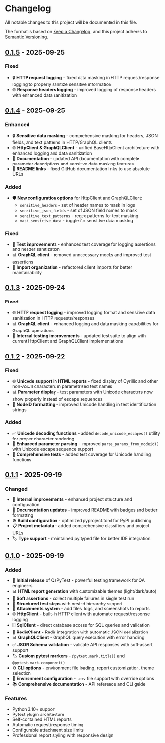 # Changelog

All notable changes to this project will be documented in this file.

The format is based on [Keep a Changelog](https://keepachangelog.com/en/1.0.0/),
and this project adheres to [Semantic Versioning](https://semver.org/spec/v2.0.0.html).

## [0.1.5] - 2025-09-25

### Fixed
- 🔒 **HTTP request logging** - fixed data masking in HTTP request/response logging to properly sanitize sensitive information
- 🌐 **Response headers logging** - improved logging of response headers with enhanced data sanitization

## [0.1.4] - 2025-09-25

### Enhanced
- 🔒 **Sensitive data masking** - comprehensive masking for headers, JSON fields, and text patterns in HTTP/GraphQL clients
- 🌐 **HttpClient & GraphQLClient** - unified BaseHttpClient architecture with enhanced logging and data sanitization
- 📝 **Documentation** - updated API documentation with complete parameter descriptions and sensitive data masking features
- 🔗 **README links** - fixed GitHub documentation links to use absolute URLs

### Added
- 🛡️ **New configuration options** for HttpClient and GraphQLClient:
  - `sensitive_headers` - set of header names to mask in logs
  - `sensitive_json_fields` - set of JSON field names to mask
  - `sensitive_text_patterns` - regex patterns for text masking
  - `mask_sensitive_data` - toggle for sensitive data masking

### Fixed
- 🧪 **Test improvements** - enhanced test coverage for logging assertions and header sanitization
- 📊 **GraphQL client** - removed unnecessary mocks and improved test assertions
- 🔧 **Import organization** - refactored client imports for better maintainability

## [0.1.3] - 2025-09-24

### Fixed
- 🌐 **HTTP request logging** - improved logging format and sensitive data sanitization in HTTP requests/responses
- 📊 **GraphQL client** - enhanced logging and data masking capabilities for GraphQL operations
- 🧪 **Internal testing improvements** - updated test suite to align with current HttpClient and GraphQLClient implementations

## [0.1.2] - 2025-09-22

### Fixed
- 🌐 **Unicode support in HTML reports** - fixed display of Cyrillic and other non-ASCII characters in parametrized test names
- 📊 **Parameter display** - test parameters with Unicode characters now show properly instead of escape sequences
- 🔧 **NodeID formatting** - improved Unicode handling in test identification strings

### Added
- ✅ **Unicode decoding functions** - added `decode_unicode_escapes()` utility for proper character rendering
- 📝 **Enhanced parameter parsing** - improved `parse_params_from_nodeid()` with Unicode escape sequence support
- 🧪 **Comprehensive tests** - added test coverage for Unicode handling functions

## [0.1.1] - 2025-09-19

### Changed
- 🔧 **Internal improvements** - enhanced project structure and configuration
- 📝 **Documentation updates** - improved README with badges and better formatting
- ⚙️ **Build configuration** - optimized pyproject.toml for PyPI publishing
- 📋 **Project metadata** - added comprehensive classifiers and project URLs
- 🏷️ **Type support** - maintained py.typed file for better IDE integration

## [0.1.0] - 2025-09-19

### Added
- 🚀 **Initial release** of QaPyTest - powerful testing framework for QA engineers
- 📊 **HTML report generation** with customizable themes (light/dark/auto)
- 🎯 **Soft assertions** - collect multiple failures in single test run
- 📝 **Structured test steps** with nested hierarchy support
- 📎 **Attachments system** - add files, logs, and screenshots to reports
- 🌐 **HttpClient** - built-in HTTP client with automatic request/response logging
- 🗄️ **SqlClient** - direct database access for SQL queries and validation
- 🔴 **RedisClient** - Redis integration with automatic JSON serialization
- 📊 **GraphQLClient** - GraphQL query execution with error handling
- ✅ **JSON Schema validation** - validate API responses with soft-assert support
- 🏷️ **Custom pytest markers** - `@pytest.mark.title()` and `@pytest.mark.component()`
- ⚙️ **CLI options** - environment file loading, report customization, theme selection
- 🔧 **Environment configuration** - `.env` file support with override options
- 📚 **Comprehensive documentation** - API reference and CLI guide

### Features
- Python 3.10+ support
- Pytest plugin architecture
- Self-contained HTML reports
- Automatic request/response timing
- Configurable attachment size limits
- Professional report styling with responsive design

[0.1.5]: https://github.com/o73k51i/qapytest/releases/tag/v0.1.5
[0.1.4]: https://github.com/o73k51i/qapytest/releases/tag/v0.1.4
[0.1.3]: https://github.com/o73k51i/qapytest/releases/tag/v0.1.3
[0.1.2]: https://github.com/o73k51i/qapytest/releases/tag/v0.1.2
[0.1.1]: https://github.com/o73k51i/qapytest/releases/tag/v0.1.1
[0.1.0]: https://github.com/o73k51i/qapytest/releases/tag/v0.1.0